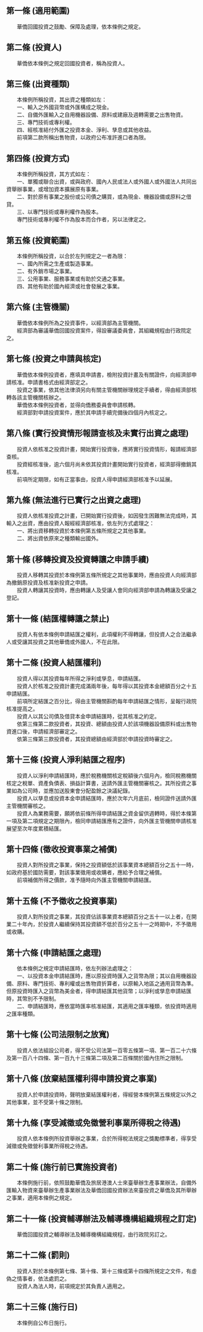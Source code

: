 第一條 (適用範圍)
-----------------
　　華僑回國投資之鼓勵、保障及處理，依本條例之規定。  


第二條 (投資人)
---------------
　　華僑依本條例之規定回國投資者，稱為投資人。  


第三條 (出資種類)
-----------------
　　本條例所稱投資，其出資之種類如左：  
　　一、輸入之外國貨幣或外匯構成之現金。  
　　二、自備外匯輸入之自用機器設備、原料或建廠及週轉需要之出售物資。  
　　三、專門技術或專利權。  
　　四、經核准結付外匯之投資本金、淨利、孳息或其他收益。  
　　前項第二款所稱出售物資，以政府公布准許進口者為限。  


第四條 (投資方式)
-----------------
　　本條例所稱投資，其方式如左：  
　　一、單獨或聯合出資，或與政府、國內人民或法人或外國人或外國法人共同出資舉辦事業，或增加資本擴展原有事業。  
　　二、對於原有事業之股份或公司債之購買，或為現金、機器設備或原料之借貸。  
　　三、以專門技術或專利權作為股本。  
　　專門技術或專利權不作為股本而合作者，另以法律定之。  


第五條 (投資範圍)
-----------------
　　本條例所稱投資，以合於左列規定之一者為限：  
　　一、國內所需之生產或製造事業。  
　　二、有外銷市場之事業。  
　　三、公用事業、服務事業或有助於交通之事業。  
　　四、其他有助於國內經濟或社會發展之事業。  


第六條 (主管機關)
-----------------
　　華僑依本條例所為之投資事件，以經濟部為主管機關。  
　　經濟部為審議華僑回國投資案件，得設審議委員會，其組織規程由行政院定之。  


第七條 (投資之申請與核定)
-------------------------
　　華僑依本條例投資者，應填具申請書，檢附投資計畫及有關證件，向經濟部申請核准。申請書格式由經濟部定之。  
　　投資之事業，依其他法律須另向有關主管機關辦理規定手續者，得由經濟部核轉各該主管機關核辦之。  
　　華僑依本條例投資者，並得向僑務委員會申請核轉。  
　　經濟部對申請投資案件，應於其申請手續完備後四個月內核定之。  


第八條 (實行投資情形報請查核及未實行出資之處理)
-----------------------------------------------
　　投資人依核准之投資計畫，開始實行投資後，應將實行投資情形，報請經濟部查核。  
　　投資經核准後，逾六個月尚未依其投資計畫開始實行投資者，經濟部得撤銷其核准。  
　　前項所定期限，如有正當事由，投資人得申請經濟部核准予以延展。  


第九條 (無法進行已實行之出資之處理)
-----------------------------------
　　投資人依核准投資之計畫，已開始實行投資後，如因發生困難無法完成時，其輸入之出資，應由投資人報經經濟部核准，依左列方式處理之：  
　　一、將出資移轉投資於本條例第五條所規定之其他事業。  
　　二、將出資依原來之種類輸出國外。  


第十條 (移轉投資及投資轉讓之申請手續)
-------------------------------------
　　投資人移轉其投資於本條例第五條所規定之其他事業時，應由投資人向經濟部為撤銷原投資及核准新投資之申請。  
　　投資人轉讓其投資時，應由轉讓人及受讓人會同向經濟部申請為轉讓及受讓之登記。  


第十一條 (結匯權轉讓之禁止)
---------------------------
　　投資人有依本條例申請結匯之權利，此項權利不得轉讓，但投資人之合法繼承人或受讓其投資之其他華僑或外國人，不在此限。  


第十二條 (投資人結匯權利)
-------------------------
　　投資人得以其投資每年所得之淨利或孳息，申請結匯。  
　　投資人於核准之投資計畫完成滿兩年後，每年得以其投資本金總額百分之十五申請結匯。  
　　前項所定結匯之百分比，得由主管機關斟酌每年申請結匯之情形，呈報行政院核准提高之。  
　　投資人以其公司債及借貸本金申請結匯時，從其核准之約定。  
　　依第三條第二款投資者，其投資、總額由投資人於該項機器設備原料或出售物資進口後，申請經濟部審定之。  
　　依第三條第三款投資者，其投資總額由經濟部於申請投資時審定之。  


第十三條 (投資人淨利結匯之程序)
-------------------------------
　　投資人以淨利申請結匯時，應於稅務機關核定稅額後六個月內，檢同稅務機關核定之稅單、資產負債表、損益計算書，送請外匯主管機關審核之。其所投資之事業如為公司時，並應加送股東會分配盈餘之決議紀錄。  
　　投資人以孳息或投資本金申請結匯時，應於次年六月底前，檢同證件送請外匯主管機關審核之。  
　　投資人為業務需要，願將依前條所得申請結匯之資金留供週轉時，得於本條第一項及第二項規定之期限內，檢同申請結匯應有之證件，向外匯主管機關申請核准展望至次年度累積結匯。  


第十四條 (徵收投資事業之補償)
-----------------------------
　　投資人對所投資之事業，保持之投資額低於該事業資本總額百分之五十一時，如政府基於國防需要，對該事業徵用或收購者，應給予合理之補償。  
　　前項補償所得之價款，准予隨時向外匯主管機關申請結匯。  


第十五條 (不予徵收之投資事業)
-----------------------------
　　投資人對所投資之事業，其投資佔該事業資本總額百分之五十一以上者，在開業二十年內，於投資人繼續保持其投資額不低於百分之五十一之時期中，不予徵用或收購。  


第十六條 (申請結匯之處理)
-------------------------
　　依本條例之規定申請結匯時，依左列辦法處理之：  
　　一、以投資本金申請結匯時，應以原投資時匯入之貨幣為限；其以自用機器設備、原料、專門技術、專利權或出售物資折算者，以原輸入地區之通用貨幣為準。但原投資時匯入之貨幣為美金者，得申請結匯其他貨幣；以淨利或孳息申請結匯時，其幣別不予限制。  
　　二、申請結匯時，應依當時匯率核准結匯，其適用之匯率種類，依投資時適用之匯率種類。  


第十七條 (公司法限制之放寬)
---------------------------
　　投資人依法組設公司者，得不受公司法第一百零五條第一項、第一百二十六條及第一百八十四條、第一百九十三條第二項及第二百條關於國內住所之限制。  


第十八條 (放棄結匯權利得申請投資之事業)
---------------------------------------
　　投資人於申請投資時，聲明放棄結匯權利者，得經營本條例第五條規定以外之其他事業，並不受第十條之限制。  


第十九條 (享受減徵或免徵營利事業所得稅之待遇)
---------------------------------------------
　　投資人依本條例所投資舉辦之事業，合於所得稅法規定之獎勵標準者，得享受減徵或免徵營利事業所得稅之待遇。  


第二十條 (施行前已實施投資者)
-----------------------------
　　本條例施行前，依照鼓勵華僑及旅居港澳人士來臺舉辦生產事業辦法，自備外匯輸入物資來臺舉辦生產事業辦法及華僑回國投資辦法來臺投資之華僑及其所舉辦之事業，適用本條例之規定。  


第二十一條 (投資輔導辦法及輔導機構組織規程之訂定)
-------------------------------------------------
　　華僑回國投資之輔導辦法及輔導機構組織規程，由行政院另訂之。  


第二十二條 (罰則)
-----------------
　　投資人對於本條例第七條、第十條、第十三條或第十四條所規定之文件，有虛偽之情事者，依法處罰之。  
　　投資人為法人時，前項規定於其負責人適用之。  


第二十三條 (施行日)
-------------------
　　本條例自公布日施行。